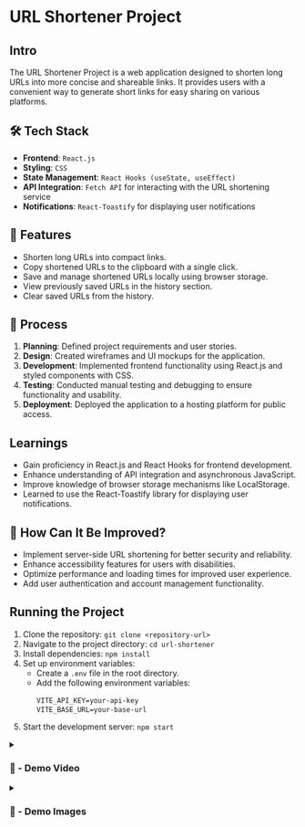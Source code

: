 # URL Shortener Project

## Intro
The URL Shortener Project is a web application designed to shorten long URLs into more concise and shareable links. It provides users with a convenient way to generate short links for easy sharing on various platforms.

##  🛠️ Tech Stack
- **Frontend**: `React.js`
- **Styling**: `CSS`
- **State Management**: `React Hooks (useState, useEffect)`
- **API Integration**: `Fetch API` for interacting with the URL shortening service
- **Notifications**: `React-Toastify` for displaying user notifications


## 🚀 Features
- Shorten long URLs into compact links.
- Copy shortened URLs to the clipboard with a single click.
- Save and manage shortened URLs locally using browser storage.
- View previously saved URLs in the history section.
- Clear saved URLs from the history.

## 📝 Process
1. **Planning**: Defined project requirements and user stories.
2. **Design**: Created wireframes and UI mockups for the application.
3. **Development**: Implemented frontend functionality using React.js and styled components with CSS.
4. **Testing**: Conducted manual testing and debugging to ensure functionality and usability.
5. **Deployment**: Deployed the application to a hosting platform for public access.

## Learnings
- Gain proficiency in React.js and React Hooks for frontend development.
- Enhance understanding of API integration and asynchronous JavaScript.
- Improve knowledge of browser storage mechanisms like LocalStorage.
- Learned to use the React-Toastify library for displaying user notifications.

## 🤔 How Can It Be Improved?
- Implement server-side URL shortening for better security and reliability.
- Enhance accessibility features for users with disabilities.
- Optimize performance and loading times for improved user experience.
- Add user authentication and account management functionality.

## Running the Project
1. Clone the repository: `git clone <repository-url>`
2. Navigate to the project directory: `cd url-shortener`
3. Install dependencies: `npm install`
4. Set up environment variables:
   - Create a `.env` file in the root directory.
   - Add the following environment variables:
     ```
     VITE_API_KEY=your-api-key
     VITE_BASE_URL=your-base-url
     ```
5. Start the development server: `npm start`


<details>
<summary><h3> 🎥 - Demo Video </h3></summary>

#

<video width="500" height="500" controls>
  <source src="https://github.com/Kainat18/Url-Shortener/assets/92010815/a8a56a3f-f61c-4828-b4b9-a759f9041d14" type="video/mp4">
 
</video>
</details>

<details>
<summary><h3> 📸 - Demo Images </h3></summary>

#

![preview](./public/shortUrl.png)

#

![preview](./public/ShortenedUrl.png)

</details>


